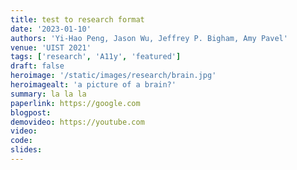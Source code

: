 ```yaml
---
title: test to research format
date: '2023-01-10'
authors: 'Yi-Hao Peng, Jason Wu, Jeffrey P. Bigham, Amy Pavel'
venue: 'UIST 2021'
tags: ['research', 'A11y', 'featured']
draft: false
heroimage: '/static/images/research/brain.jpg'
heroimagealt: 'a picture of a brain?'
summary: la la la
paperlink: https://google.com
blogpost:
demovideo: https://youtube.com
video:
code:
slides:
---
```

